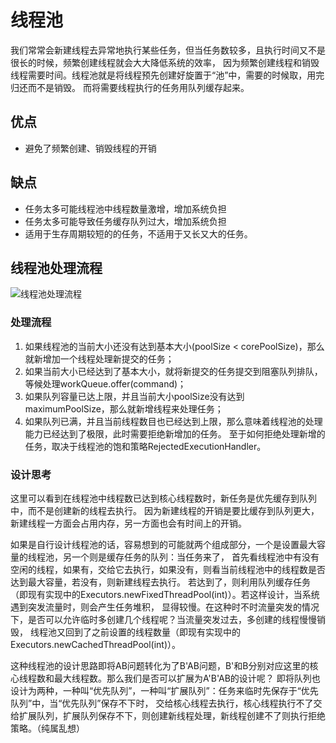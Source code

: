 # 线程池
我们常常会新建线程去异常地执行某些任务，但当任务数较多，且执行时间又不是很长的时候，频繁创建线程就会大大降低系统的效率，
因为频繁创建线程和销毁线程需要时间。线程池就是将线程预先创建好旋置于“池”中，需要的时候取，用完归还而不是销毁。
而将需要线程执行的任务用队列缓存起来。

## 优点
- 避免了频繁创建、销毁线程的开销

## 缺点
- 任务太多可能线程池中线程数量激增，增加系统负担
- 任务太多可能导致任务缓存队列过大，增加系统负担
- 适用于生存周期较短的的任务，不适用于又长又大的任务。

## 线程池处理流程
![线程池处理流程](https://blog.jdk8.akira.ink/images/thread_flow.jpg)

### 处理流程
1. 如果线程池的当前大小还没有达到基本大小(poolSize < corePoolSize)，那么就新增加一个线程处理新提交的任务；
2. 如果当前大小已经达到了基本大小，就将新提交的任务提交到阻塞队列排队，等候处理workQueue.offer(command)；
3. 如果队列容量已达上限，并且当前大小poolSize没有达到maximumPoolSize，那么就新增线程来处理任务；
4. 如果队列已满，并且当前线程数目也已经达到上限，那么意味着线程池的处理能力已经达到了极限，此时需要拒绝新增加的任务。
至于如何拒绝处理新增的任务，取决于线程池的饱和策略RejectedExecutionHandler。

### 设计思考
这里可以看到在线程池中线程数已达到核心线程数时，新任务是优先缓存到队列中，而不是创建新的线程去执行。
因为新建线程的开销是要比缓存到队列更大，新建线程一方面会占用内存，另一方面也会有时间上的开销。

如果是自行设计线程池的话，容易想到的可能就两个组成部分，一个是设置最大容量的线程池，另一个则是缓存任务的队列：当任务来了，
首先看线程池中有没有空闲的线程，如果有，交给它去执行，如果没有，则看当前线程池中的线程数是否达到最大容量，若没有，则新建线程去执行。
若达到了，则利用队列缓存任务（即现有实现中的Executors.newFixedThreadPool(int)）。若这样设计，当系统遇到突发流量时，则会产生任务堆积，
显得较慢。在这种时不时流量突发的情况下，是否可以允许临时多创建几个线程呢？当流量突发过去，多创建的线程慢慢销毁，
线程池又回到了之前设置的线程数量（即现有实现中的Executors.newCachedThreadPool(int)）。

这种线程池的设计思路即将AB问题转化为了B'AB问题，B'和B分别对应这里的核心线程数和最大线程数。那么我们是否可以扩展为A'B'AB的设计呢？
即将队列也设计为两种，一种叫“优先队列”，一种叫“扩展队列”：任务来临时先保存于“优先队列”中，当“优先队列”保存不下时，
交给核心线程去执行，核心线程执行不了交给扩展队列，扩展队列保存不下，则创建新线程处理，新线程创建不了则执行拒绝策略。（纯属乱想）